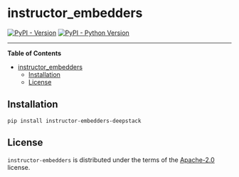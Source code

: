 # instructor_embedders

[![PyPI - Version](https://img.shields.io/pypi/v/instructor-embedders-deepstack.svg)](https://pypi.org/project/instructor-embedders-deepstack)
[![PyPI - Python Version](https://img.shields.io/pypi/pyversions/instructor-embedders-deepstack.svg)](https://pypi.org/project/instructor-embedders-deepstack)

-----

**Table of Contents**

- [instructor\_embedders](#instructor_embedders)
  - [Installation](#installation)
  - [License](#license)

## Installation

```console
pip install instructor-embedders-deepstack
```

## License

`instructor-embedders` is distributed under the terms of the [Apache-2.0](https://spdx.org/licenses/Apache-2.0.html) license.
